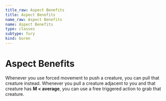 ```yaml
---
title_raw: Aspect Benefits
title: Aspect Benefits
name_raw: Aspect Benefits
name: Aspect Benefits
type: classes
subtype: fury
kind: boren
---
```


# Aspect Benefits

Whenever you use forced movement to push a creature, you can pull that creature instead. Whenever you pull a creature adjacent to you and that creature has **M \< average**, you can use a free triggered action to grab that creature.

